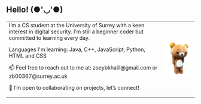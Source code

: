 ## Hello! (●'◡'●)

<table>
  <tr>
    <td valign="top">
      I’m a CS student at the University of Surrey with a keen interest in digital security. I’m still a beginner coder but committed to learning every day.<br>
      <p></p>Languages I'm learning: Java, C++, JavaScript, Python, HTML and CSS<br></p>
      📫 Feel free to reach out to me at: zoeybkhalil@gmail.com or zb00367@surrey.ac.uk<br>
      <p></p>🤍 I’m open to collaborating on projects, let’s connect! <br></p>
    </td> 
    <td>
 <img src="https://github.com/zoeybkhal/zoeybkhal/blob/main/bear.GIF" alt="bear" />
    </td>
    
  </tr>
</table>



<!--
**zoeybkhal/zoeybkhal** is a ✨ _special_ ✨ repository because its `README.md` (this file) appears on your GitHub profile.

Here are some ideas to get you started:

- 🔭 I’m currently working on ...
- 🌱 I’m currently learning ...
- 👯 I’m looking to collaborate on ...
- 🤔 I’m looking for help with ...
- 💬 Ask me about ...
- 📫 How to reach me: ...
- 😄 Pronouns: ...
- ⚡ Fun fact: ...
-->
